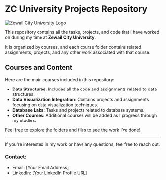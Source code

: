 # ZC University Projects Repository

![Zewail City University Logo](https://theigclub.com/wp-content/uploads/2022/07/Zewail-City.png)

This repository contains all the tasks, projects, and code that I have worked on during my time at **Zewail City University**. 

It is organized by courses, and each course folder contains related assignments, projects, and any other work associated with that course.

## Courses and Content

Here are the main courses included in this repository:

- **Data Structures**: Includes all the code and assignments related to data structures.
- **Data Visualization Integration**: Contains projects and assignments focusing on data visualization techniques.
- **Database Labs**: Tasks and projects related to database systems.
- **Other Courses**: Additional courses will be added as I progress through my studies.

Feel free to explore the folders and files to see the work I've done!

---

If you're interested in my work or have any questions, feel free to reach out.

### Contact:
- Email: [Your Email Address]
- LinkedIn: [Your LinkedIn Profile URL]
